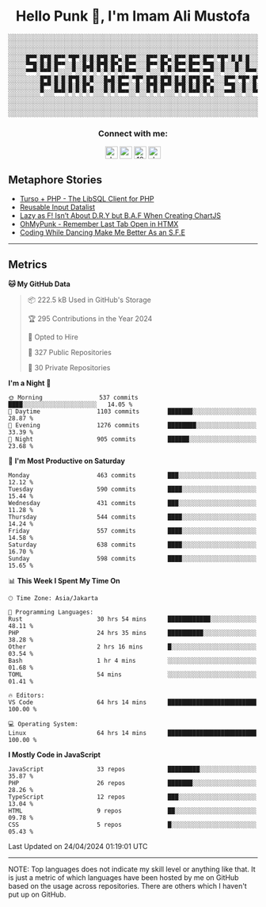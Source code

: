 <h1 align="center">Hello Punk 👋, I'm Imam Ali Mustofa</h1>

```shell
░░░░░░░░░░░░░░░░░░░░░░░░░░░░░░░░░░░░░░░░░░░░░░░░░░░░░░░░░░░░░░░░░░░░░░░░░░░░░░░░░░░░░░░░░░░░░░░░░░░░░░░░░░░░░░░░░░
░░░░░░░░░░░░░░░░░░░░░░░░░░░░░░░░░░░░░░░░░░░░░░░░░░░░░░░░░░░░░░░░░░░░░░░░░░░░░░░░░░░░░░░░░░░░░░░░░░░░░░░░░░░░░░░░░░
░░░░░░░░░░░░░░░░░░░░░░░░░░░░░░░░░░░░░░░░░░░░░░░░░░░░░░░░░░░░░░░░░░░░░░░░░░░░░░░░░░░░░░░░░░░░░░░░░░░░░░░░░░░░░░░░░░
░░░░░█▀▀░█▀█░█▀▀░▀█▀░█░█░█▀█░█▀▄░█▀▀░░░█▀▀░█▀▄░█▀▀░█▀▀░█▀▀░▀█▀░█░█░█░░░█▀▀░░░█▀▀░█▀█░█▀▀░▀█▀░█▀█░█▀▀░█▀▀░█▀▄░░░░░░
░░░░░▀▀█░█░█░█▀▀░░█░░█▄█░█▀█░█▀▄░█▀▀░░░█▀▀░█▀▄░█▀▀░█▀▀░▀▀█░░█░░░█░░█░░░█▀▀░░░█▀▀░█░█░█░█░░█░░█░█░█▀▀░█▀▀░█▀▄░░░░░░
░░░░░▀▀▀░▀▀▀░▀░░░░▀░░▀░▀░▀░▀░▀░▀░▀▀▀░░░▀░░░▀░▀░▀▀▀░▀▀▀░▀▀▀░░▀░░░▀░░▀▀▀░▀▀▀░░░▀▀▀░▀░▀░▀▀▀░▀▀▀░▀░▀░▀▀▀░▀▀▀░▀░▀░░░░░░
░░░░░░░░░█▀█░█░█░█▀█░█░█░░░█▄█░█▀▀░▀█▀░█▀█░█▀█░█░█░█▀█░█▀▄░░░█▀▀░▀█▀░█▀█░█▀▄░█░█░▀█▀░█▀▀░█░░░█░░░█▀▀░█▀▄░░░░░░░░░░
░░░░░░░░░█▀▀░█░█░█░█░█▀▄░░░█░█░█▀▀░░█░░█▀█░█▀▀░█▀█░█░█░█▀▄░░░▀▀█░░█░░█░█░█▀▄░░█░░░█░░█▀▀░█░░░█░░░█▀▀░█▀▄░░░░░░░░░░
░░░░░░░░░▀░░░▀▀▀░▀░▀░▀░▀░░░▀░▀░▀▀▀░░▀░░▀░▀░▀░░░▀░▀░▀▀▀░▀░▀░░░▀▀▀░░▀░░▀▀▀░▀░▀░░▀░░░▀░░▀▀▀░▀▀▀░▀▀▀░▀▀▀░▀░▀░░░░░░░░░░
░░░░░░░░░░░░░░░░░░░░░░░░░░░░░░░░░░░░░░░░░░░░░░░░░░░░░░░░░░░░░░░░░░░░░░░░░░░░░░░░░░░░░░░░░░░░░░░░░░░░░░░░░░░░░░░░░░
░░░░░░░░░░░░░░░░░░░░░░░░░░░░░░░░░░░░░░░░░░░░░░░░░░░░░░░░░░░░░░░░░░░░░░░░░░░░░░░░░░░░░░░░░░░░░░░░░░░░░░░░░░░░░░░░░░
░░░░░░░░░░░░░░░░░░░░░░░░░░░░░░░░░░░░░░░░░░░░░░░░░░░░░░░░░░░░░░░░░░░░░░░░░░░░░░░░░░░░░░░░░░░░░░░░░░░░░░░░░░░░░░░░░░
```

<p>
  <h3 align="center">Connect with me:</h3>
  <p align="center">
  <a href="https://dev.to/darkterminal" target="blank"><img align="center" src="https://res.cloudinary.com/practicaldev/image/fetch/s--R9qwOwpC--/c_limit%2Cf_auto%2Cfl_progressive%2Cq_auto%2Cw_880/https://thepracticaldev.s3.amazonaws.com/i/78hs31fax49uwy6kbxyw.png" alt="darkterminal" height="25" width="25" /></a>
  <a href="https://twitter.com/panggilmeiam" target="blank"><img align="center" src="https://raw.githubusercontent.com/rahuldkjain/github-profile-readme-generator/master/src/images/icons/Social/twitter.svg" alt="panggilmeiam" height="25" width="25" /></a>
  <a href="https://stackoverflow.com/users/12439522" target="blank"><img align="center" src="https://raw.githubusercontent.com/rahuldkjain/github-profile-readme-generator/master/src/images/icons/Social/stack-overflow.svg" alt="12439522" height="25" width="25" /></a>
  <a href="https://discordapp.com/users/darkterminal#3172" target="blank"><img align="center" src="https://discord.com/assets/3437c10597c1526c3dbd98c737c2bcae.svg" alt="darkterminal" height="25" width="25" /></a>
  </p>
</p>

## Metaphore Stories
<!-- BLOG-POST-LIST:START -->
- [Turso + PHP - The LibSQL Client for PHP](https://dev.to/darkterminal/turso-php-the-libsql-client-for-php-1amh)
- [Reusable Input Datalist](https://dev.to/darkterminal/reusable-input-datalist-18f7)
- [Lazy as F! Isn’t About D.R.Y but B.A.F When Creating ChartJS](https://dev.to/darkterminal/lazy-as-f-isnt-about-dry-but-baf-when-creating-chartjs-55kd)
- [OhMyPunk - Remember Last Tab Open in HTMX](https://dev.to/darkterminal/ohmypunk-remember-last-tab-open-in-htmx-53ci)
- [Coding While Dancing Make Me Better As an S.F.E](https://dev.to/darkterminal/coding-while-dancing-make-me-better-as-an-sfe-49a5)
<!-- BLOG-POST-LIST:END -->

---
## Metrics

<!--START_SECTION:waka-->
**🐱 My GitHub Data** 

> 📦 222.5 kB Used in GitHub's Storage 
 > 
> 🏆 295 Contributions in the Year 2024
 > 
> 💼 Opted to Hire
 > 
> 📜 327 Public Repositories 
 > 
> 🔑 30 Private Repositories 
 > 
**I'm a Night 🦉** 

```text
🌞 Morning                537 commits         ████░░░░░░░░░░░░░░░░░░░░░   14.05 % 
🌆 Daytime                1103 commits        ███████░░░░░░░░░░░░░░░░░░   28.87 % 
🌃 Evening                1276 commits        ████████░░░░░░░░░░░░░░░░░   33.39 % 
🌙 Night                  905 commits         ██████░░░░░░░░░░░░░░░░░░░   23.68 % 
```
📅 **I'm Most Productive on Saturday** 

```text
Monday                   463 commits         ███░░░░░░░░░░░░░░░░░░░░░░   12.12 % 
Tuesday                  590 commits         ████░░░░░░░░░░░░░░░░░░░░░   15.44 % 
Wednesday                431 commits         ███░░░░░░░░░░░░░░░░░░░░░░   11.28 % 
Thursday                 544 commits         ████░░░░░░░░░░░░░░░░░░░░░   14.24 % 
Friday                   557 commits         ████░░░░░░░░░░░░░░░░░░░░░   14.58 % 
Saturday                 638 commits         ████░░░░░░░░░░░░░░░░░░░░░   16.70 % 
Sunday                   598 commits         ████░░░░░░░░░░░░░░░░░░░░░   15.65 % 
```


📊 **This Week I Spent My Time On** 

```text
🕑︎ Time Zone: Asia/Jakarta

💬 Programming Languages: 
Rust                     30 hrs 54 mins      ████████████░░░░░░░░░░░░░   48.11 % 
PHP                      24 hrs 35 mins      ██████████░░░░░░░░░░░░░░░   38.28 % 
Other                    2 hrs 16 mins       █░░░░░░░░░░░░░░░░░░░░░░░░   03.54 % 
Bash                     1 hr 4 mins         ░░░░░░░░░░░░░░░░░░░░░░░░░   01.68 % 
TOML                     54 mins             ░░░░░░░░░░░░░░░░░░░░░░░░░   01.41 % 

🔥 Editors: 
VS Code                  64 hrs 14 mins      █████████████████████████   100.00 % 

💻 Operating System: 
Linux                    64 hrs 14 mins      █████████████████████████   100.00 % 
```

**I Mostly Code in JavaScript** 

```text
JavaScript               33 repos            █████████░░░░░░░░░░░░░░░░   35.87 % 
PHP                      26 repos            ███████░░░░░░░░░░░░░░░░░░   28.26 % 
TypeScript               12 repos            ███░░░░░░░░░░░░░░░░░░░░░░   13.04 % 
HTML                     9 repos             ██░░░░░░░░░░░░░░░░░░░░░░░   09.78 % 
CSS                      5 repos             █░░░░░░░░░░░░░░░░░░░░░░░░   05.43 % 
```




 Last Updated on 24/04/2024 01:19:01 UTC
<!--END_SECTION:waka-->

---
NOTE: Top languages does not indicate my skill level or anything like that. It is just a metric of which languages have been hosted by me on GitHub based on the usage across repositories. There are others which I haven't put up on GitHub.
